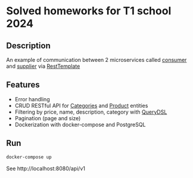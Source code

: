 # Solved homeworks for T1 school 2024

## Description

An example of communication between 2 microservices called [consumer](/task1/consumer) and [supplier](/task1/supplier)
via [RestTemplate](https://docs.spring.io/spring-android/docs/current/reference/html/rest-template.html)

## Features
- Error handling
- CRUD RESTful API for [Categories](/task1/supplier/src/main/java/study/supplier/entity/Category.java) 
and [Product](/task1/supplier/src/main/java/study/supplier/entity/Product.java) entities
- Filtering by price, name, description, category with [QueryDSL](https://github.com/querydsl/querydsl/tree/master/querydsl-jpa)
- Pagination (page and size)
- Dockerization with docker-compose and PostgreSQL

## Run
```bash
docker-compose up
```
See http://localhost:8080/api/v1

